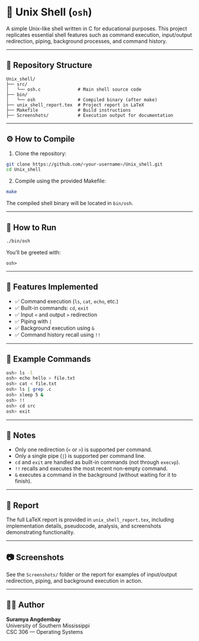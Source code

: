 # 🐚 Unix Shell (`osh`)
A simple Unix-like shell written in C for educational purposes. This project replicates essential shell features such as command execution, input/output redirection, piping, background processes, and command history.

---

## 📂 Repository Structure

```
Unix_shell/
├── src/
│   └── osh.c              # Main shell source code
├── bin/
│   └── osh                # Compiled binary (after make)
├── unix_shell_report.tex  # Project report in LaTeX
├── Makefile               # Build instructions
├── Screenshots/           # Execution output for documentation
```

---

## ⚙️ How to Compile

1. Clone the repository:
```bash
git clone https://github.com/<your-username>/Unix_shell.git
cd Unix_shell
```

2. Compile using the provided Makefile:
```bash
make
```

The compiled shell binary will be located in `bin/osh`.

---

## 🚀 How to Run

```bash
./bin/osh
```

You’ll be greeted with:
```
osh>
```

---

## 🧰 Features Implemented

- ✅ Command execution (`ls`, `cat`, `echo`, etc.)
- ✅ Built-in commands: `cd`, `exit`
- ✅ Input `<` and output `>` redirection
- ✅ Piping with `|`
- ✅ Background execution using `&`
- ✅ Command history recall using `!!`

---

## 🧪 Example Commands

```bash
osh> ls -l
osh> echo hello > file.txt
osh> cat < file.txt
osh> ls | grep .c
osh> sleep 5 &
osh> !!
osh> cd src
osh> exit
```

---

## 📘 Notes

- Only one redirection (`<` or `>`) is supported per command.
- Only a single pipe (`|`) is supported per command line.
- `cd` and `exit` are handled as built-in commands (not through `execvp`).
- `!!` recalls and executes the most recent non-empty command.
- `&` executes a command in the background (without waiting for it to finish).

---

## 📄 Report

The full LaTeX report is provided in `unix_shell_report.tex`, including implementation details, pseudocode, analysis, and screenshots demonstrating functionality.

---

## 📷 Screenshots

See the `Screenshots/` folder or the report for examples of input/output redirection, piping, and background execution in action.

---

## 🧑‍💻 Author

**Suramya Angdembay**  
University of Southern Mississippi  
CSC 306 — Operating Systems
